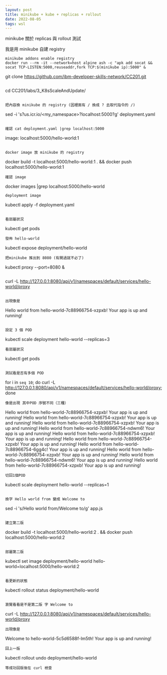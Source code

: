 ```yaml
---
layout: post
title: minikube + kube + replicas + rollout
date: 2022-08-05
tags: wsl
---
```


minikube 關於 replicas 與 rollout 測試

我是用 minikube 自建 registry
```
minikube addons enable registry
docker run --rm -it --network=host alpine ash -c "apk add socat && socat TCP-LISTEN:5000,reuseaddr,fork TCP:$(minikube ip):5000" &
```
git clone https://github.com/ibm-developer-skills-network/CC201.git

```

```
cd CC201/labs/3_K8sScaleAndUpdate/
```

把內容換 minikube 的 registry (因裡面有 / 換成 ? 去取代指令的 /)
```
sed -i 's?us.icr.io/<my_namespace>?localhost:5000?g' deployment.yaml
```

確認 cat deployment.yaml |grep localhost:5000
```
image: localhost:5000/hello-world:1
```

docker image 放 minikube 的 registry
```
docker build -t localhost:5000/hello-world:1 . && docker push localhost:5000/hello-world:1
```
確認 image
```
docker images |grep localhost:5000/hello-world
```
deployment image
```
kubectl apply -f deployment.yaml
```

看部屬狀況
```
kubectl get pods
```
發佈 hello-world
```
kubectl expose deployment/hello-world
```
把minikube 推出到 8080 (有開過就不必了)
```
kubectl proxy --port=8080 &
```

```
curl -L http://127.0.0.1:8080/api/v1/namespaces/default/services/hello-world/proxy
```

出現像是
```
Hello world from hello-world-7c88966754-xzpxb! Your app is up and running!
```

設定 3 個 POD
```
kubectl scale deployment hello-world --replicas=3
```
看部屬狀況
```
kubectl get pods
```

測試看是否有多個 POD
```
for i in `seq 10`; do curl -L http://127.0.0.1:8080/api/v1/namespaces/default/services/hello-world/proxy; done
```
像是出現 其中POD 序號不同（三種）
```
Hello world from hello-world-7c88966754-xzpxb! Your app is up and running!
Hello world from hello-world-7c88966754-xzpxb! Your app is up and running!
Hello world from hello-world-7c88966754-xzpxb! Your app is up and running!
Hello world from hello-world-7c88966754-ndwm6! Your app is up and running!
Hello world from hello-world-7c88966754-xzpxb! Your app is up and running!
Hello world from hello-world-7c88966754-xzpxb! Your app is up and running!
Hello world from hello-world-7c88966754-6gg4c! Your app is up and running!
Hello world from hello-world-7c88966754-xzpxb! Your app is up and running!
Hello world from hello-world-7c88966754-ndwm6! Your app is up and running!
Hello world from hello-world-7c88966754-xzpxb! Your app is up and running!
```
切回1個POD
```
kubectl scale deployment hello-world --replicas=1
```

換字 Hello world from 變成 Welcome to
```
sed -i 's/Hello world from/Welcome to/g' app.js
```

建立第二版
```
docker build -t localhost:5000/hello-world:2 . && docker push localhost:5000/hello-world:2
```

部屬第二版
```
kubectl set image deployment/hello-world hello-world=localhost:5000/hello-world:2
```

看更新的狀態
```
kubectl rollout status deployment/hello-world
```

瀏覽看看是不是第二版 字 Welcome to 
```
curl -L http://127.0.0.1:8080/api/v1/namespaces/default/services/hello-world/proxy
```
出現像是
```
Welcome to hello-world-5c5d6588f-lm5th! Your app is up and running!
```
回上一版
```
kubectl rollout undo deployment/hello-world
```
等成功回版後在 curl 檢查

